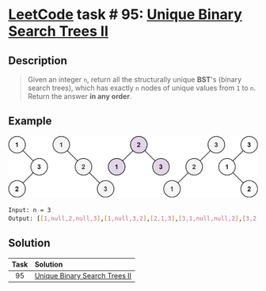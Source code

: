 # [LeetCode][leetcode] task # 95: [Unique Binary Search Trees II][task]

Description
-----------

> Given an integer `n`, return all the structurally unique **BST**'s (binary search trees),
> which has exactly `n` nodes of unique values from `1` to `n`.
> Return the answer **in any order**.

 Example
-------

![tree.png](image/tree.png)

```sh
Input: n = 3
Output: [[1,null,2,null,3],[1,null,3,2],[2,1,3],[3,1,null,null,2],[3,2,null,1]]
```

Solution
--------

| Task | Solution                                  |
|:----:|:------------------------------------------|
|  95  | [Unique Binary Search Trees II][solution] |


[leetcode]: <http://leetcode.com/>
[task]: <https://leetcode.com/problems/unique-binary-search-trees-ii/>
[solution]: <https://github.com/wellaxis/praxis-leetcode/blob/main/src/main/java/com/witalis/praxis/leetcode/task/h1/p95/option/Practice.java>
